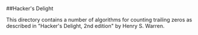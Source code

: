 ##Hacker's Delight

This directory contains a number of algorithms for counting trailing zeros as described in "Hacker's Delight, 2nd edition" by Henry S. Warren.
 